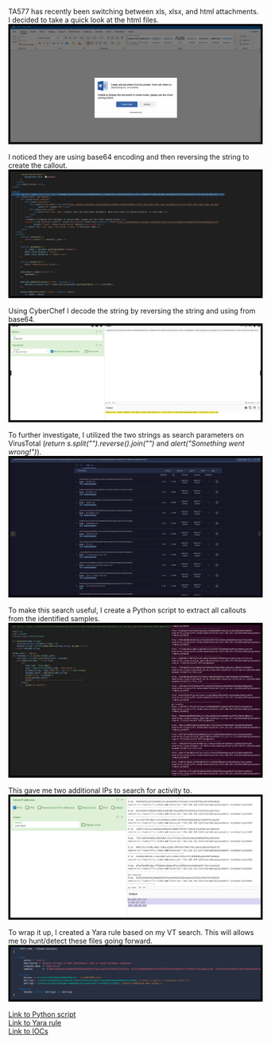 

<style>
img{
	border: 4px solid black;
}
</style>


TA577 has recently been switching between xls, xlsx, and html attachments. I decided to take a quick look at the html files.  
<img src="Screenshots/Pasted image 20240328134148.png">

I noticed they are using base64 encoding and then reversing the string to create the callout. 
<img src="Screenshots/Pasted image 20240328134027.png">

Using CyberChef I decode the string by reversing the string and using from base64. 
<img src="Screenshots/Pasted image 20240328134232.png">

To further investigate, I utilized the two strings as search parameters on VirusTotal (*return s.split("").reverse().join("")* and *alert("Something went wrong!")*). 
<img src="Screenshots/Pasted image 20240328134648.png">


To make this search useful, I create a Python script to extract all callouts from the identified samples. 
<img src="Screenshots/Pasted image 20240328134817.png">

This gave me two additional IPs to search for activity to.
<img src="Screenshots/Pasted image 20240328135243.png">

To wrap it up, I created a Yara rule based on my VT search. This will allows me to hunt/detect these files going forward.
<img src="Screenshots/Pasted image 20240328135705.png">


<a href="https://github.com/mcsx03/mcsx03.github.io/blob/main/Scripts/TA577_HTML_VT.py">Link to Python script</a>
<br>
<a href="https://github.com/mcsx03/mcsx03.github.io/blob/main/Yara/TA577_HTML.yara">Link to Yara rule</a>
<br>
<a href="https://github.com/mcsx03/mcsx03.github.io/blob/main/IOCs/2024_3_28_TA577_DarkGate">Link to IOCs</a>
<br>
